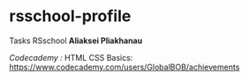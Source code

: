 # rsschool-profile
Tasks RSschool
<strong>Aliaksei Pliakhanau</strong>

<i>Сodecademy :</i>
HTML CSS Basics: https://www.codecademy.com/users/GlobalBOB/achievements
